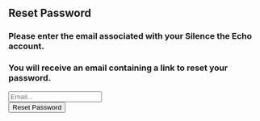 
<html>

<head>
  <title>Silence the Echo</title>
</head>

<body>
  <form action="https://silencetheecho.github.io/SilenceTheEcho/passwordReset" method="get">
  <h2>Reset Password</h2>
   <h3>Please enter the email associated with your Silence the Echo account.  </h3>
   <h3>You will receive an email containing a link to reset your password.</h3>
    <div>
      <input id="email" type="text" placeholder="Email...">
    </div>
      <div>
      <button id="submit" type="submit">Reset Password</button>
    </div>
  </form>
  
  
  
    

  <!--Include firebase.js  -->
  
<script src="https://www.gstatic.com/firebasejs/4.6.2/firebase.js"></script>
<script src="passwordReset.js"></script>

</body>
